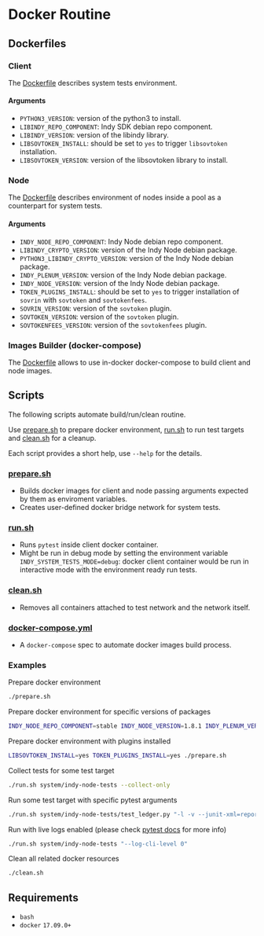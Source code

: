 # Docker Routine

## Dockerfiles

### Client

The [Dockerfile](client/Dockerfile) describes system tests environment.

#### Arguments

- `PYTHON3_VERSION`: version of the python3 to install.
- `LIBINDY_REPO_COMPONENT`: Indy SDK debian repo component.
- `LIBINDY_VERSION`: version of the libindy library.
- `LIBSOVTOKEN_INSTALL`: should be set to `yes` to trigger `libsovtoken` installation.
- `LIBSOVTOKEN_VERSION`: version of the libsovtoken library to install.

### Node

The [Dockerfile](node/Dockerfile) describes environment of nodes inside a pool as a counterpart for system tests.

#### Arguments

- `INDY_NODE_REPO_COMPONENT`: Indy Node debian repo component.
- `LIBINDY_CRYPTO_VERSION`: version of the Indy Node debian package.
- `PYTHON3_LIBINDY_CRYPTO_VERSION`: version of the Indy Node debian package.
- `INDY_PLENUM_VERSION`: version of the Indy Node debian package.
- `INDY_NODE_VERSION`: version of the Indy Node debian package.
- `TOKEN_PLUGINS_INSTALL`: should be set to `yes` to trigger installation of `sovrin` with `sovtoken` and `sovtokenfees`.
- `SOVRIN_VERSION`: version of the `sovtoken` plugin.
- `SOVTOKEN_VERSION`: version of the `sovtoken` plugin.
- `SOVTOKENFEES_VERSION`: version of the `sovtokenfees` plugin.

### Images Builder (docker-compose)

The [Dockerfile](docker-compose/Dockerfile) allows to use in-docker docker-compose to build client and node images.

## Scripts

The following scripts automate build/run/clean routine.

Use [prepare.sh](prepare.sh) to prepare docker environment, [run.sh](run.sh) to run test targets and [clean.sh](clean.sh) for a cleanup.

Each script provides a short help, use `--help` for the details.

### [prepare.sh](prepare.sh)

- Builds docker images for client and node passing arguments expected by them as enviroment variables.
- Creates user-defined docker bridge network for system tests.

### [run.sh](run.sh)

- Runs `pytest` inside client docker container.
- Might be run in debug mode by setting the environment variable `INDY_SYSTEM_TESTS_MODE=debug`: docker client container would be run in interactive mode with the environment ready run tests.

### [clean.sh](clean.sh)

- Removes all containers attached to test network and the network itself.

### [docker-compose.yml](docker-compose.yml)

- A `docker-compose` spec to automate docker images build process.

### Examples

Prepare docker environment

```bash
./prepare.sh
```

Prepare docker environment for specific versions of packages

```bash
INDY_NODE_REPO_COMPONENT=stable INDY_NODE_VERSION=1.8.1 INDY_PLENUM_VERSION=1.8.1 LIBINDY_REPO_COMPONENT=stable LIBINDY_VERSION=1.9.0 ./prepare.sh
```

Prepare docker environment with plugins installed

```bash
LIBSOVTOKEN_INSTALL=yes TOKEN_PLUGINS_INSTALL=yes ./prepare.sh
```

Collect tests for some test target

```bash
./run.sh system/indy-node-tests --collect-only
```

Run some test target with specific pytest arguments

```bash
./run.sh system/indy-node-tests/test_ledger.py "-l -v --junit-xml=report.xml -k test_send_and_get_nym_positive"
```

Run with live logs enabled (please check [pytest docs](https://docs.pytest.org/en/3.6.4/logging.html) for more info)

```bash
./run.sh system/indy-node-tests "--log-cli-level 0"
```

Clean all related docker resources

```bash
./clean.sh
```

## Requirements

- `bash`
- `docker` `17.09.0+`

